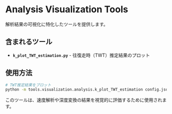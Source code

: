 # Analysis Visualization Tools

解析結果の可視化に特化したツールを提供します。

## 含まれるツール

- **`k_plot_TWT_estimation.py`** - 往復走時（TWT）推定結果のプロット

## 使用方法

```bash
# TWT推定結果をプロット
python -m tools.visualization.analysis.k_plot_TWT_estimation config.json
```

このツールは、速度解析や深度変換の結果を視覚的に評価するために使用されます。